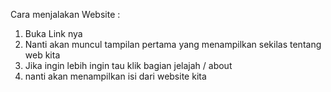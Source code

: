 Cara menjalakan Website :

1. Buka Link nya
2. Nanti akan muncul tampilan pertama yang menampilkan sekilas tentang web kita
3. Jika ingin lebih ingin tau klik bagian jelajah / about
4. nanti akan menampilkan isi dari website kita
